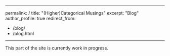 
---
permalink: /
title: "(Higher)Categorical Musings"
excerpt: "Blog"
author_profile: true
redirect_from: 
  - /blog/
  - /blog.html
---
This part of the site is currently work in progress.

